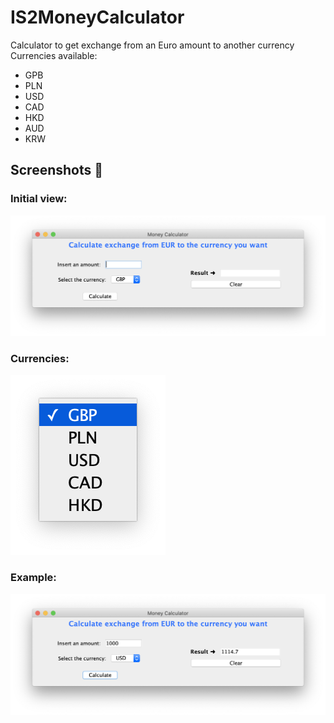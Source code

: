 # IS2MoneyCalculator

Calculator to get exchange from an Euro amount to another currency
Currencies available:
* GPB
* PLN
* USD
* CAD
* HKD
* AUD
* KRW

## Screenshots 📸
### Initial view:
![Initial view of program](/screenshots/1.png)
### Currencies:
![Available currencies](/screenshots/2.png)
### Example:
![Program working](/screenshots/3.png)
